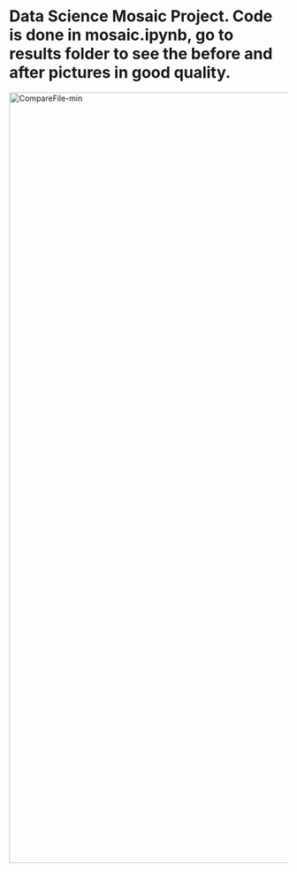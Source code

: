 # Data Science Mosaic Project. Code is done in mosaic.ipynb, go to results folder to see the before and after pictures in good quality.
<img width="1394" alt="CompareFile-min" src="https://user-images.githubusercontent.com/92834188/198717141-8e8da76f-81c2-4e7e-936a-73de71dcc262.png">
